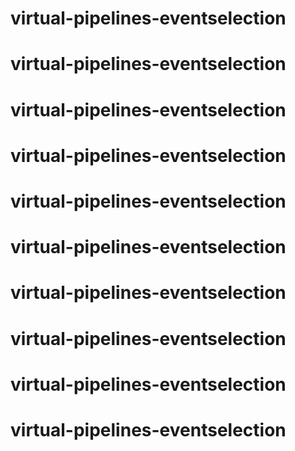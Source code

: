 # virtual-pipelines-eventselection
# virtual-pipelines-eventselection
# virtual-pipelines-eventselection
# virtual-pipelines-eventselection
# virtual-pipelines-eventselection
# virtual-pipelines-eventselection
# virtual-pipelines-eventselection
# virtual-pipelines-eventselection
# virtual-pipelines-eventselection
# virtual-pipelines-eventselection
